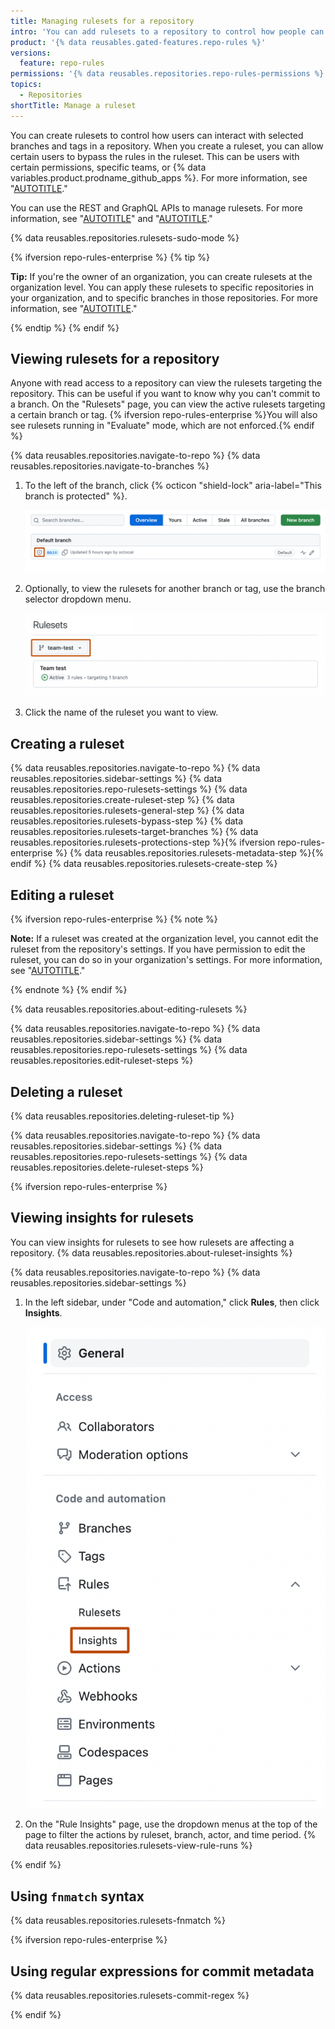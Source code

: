 ```yaml
---
title: Managing rulesets for a repository
intro: 'You can add rulesets to a repository to control how people can interact with specific branches and tags.'
product: '{% data reusables.gated-features.repo-rules %}'
versions:
  feature: repo-rules
permissions: '{% data reusables.repositories.repo-rules-permissions %}'
topics:
  - Repositories
shortTitle: Manage a ruleset
---
```


You can create rulesets to control how users can interact with selected branches and tags in a repository. When you create a ruleset, you can allow certain users to bypass the rules in the ruleset. This can be users with certain permissions, specific teams, or {% data variables.product.prodname_github_apps %}. For more information, see "[AUTOTITLE](/repositories/configuring-branches-and-merges-in-your-repository/managing-rulesets/about-rulesets)."

You can use the REST and GraphQL APIs to manage rulesets. For more information, see "[AUTOTITLE](/rest/repos/rules)" and "[AUTOTITLE](/graphql/reference/mutations#createrepositoryruleset)."

{% data reusables.repositories.rulesets-sudo-mode %}

{% ifversion repo-rules-enterprise %}
{% tip %}

**Tip:** If you're the owner of an organization, you can create rulesets at the organization level. You can apply these rulesets to specific repositories in your organization, and to specific branches in those repositories. For more information, see "[AUTOTITLE](/organizations/managing-organization-settings/managing-rulesets-for-repositories-in-your-organization)."

{% endtip %}
{% endif %}

## Viewing rulesets for a repository

Anyone with read access to a repository can view the rulesets targeting the repository. This can be useful if you want to know why you can't commit to a branch. On the "Rulesets" page, you can view the active rulesets targeting a certain branch or tag. {% ifversion repo-rules-enterprise %}You will also see rulesets running in "Evaluate" mode, which are not enforced.{% endif %}

{% data reusables.repositories.navigate-to-repo %}
{% data reusables.repositories.navigate-to-branches %}
1. To the left of the branch, click {% octicon "shield-lock" aria-label="This branch is protected" %}.

   ![Screenshot of a list of branches in a repository. Next to the "main" branch, an icon of a shield with a keyhole is highlighted with an orange outline.](/assets/images/help/repository/view-branch-rules.png)
1. Optionally, to view the rulesets for another branch or tag, use the branch selector dropdown menu.

   ![Screenshot of the "Rulesets" page. Above a ruleset, a dropdown menu, labeled with a branch icon and "team-test," is highlighted with an orange outline.](/assets/images/help/repository/rulesets-branch-selector.png)
1. Click the name of the ruleset you want to view.

## Creating a ruleset

{% data reusables.repositories.navigate-to-repo %}
{% data reusables.repositories.sidebar-settings %}
{% data reusables.repositories.repo-rulesets-settings %}
{% data reusables.repositories.create-ruleset-step %}
{% data reusables.repositories.rulesets-general-step %}
{% data reusables.repositories.rulesets-bypass-step %}
{% data reusables.repositories.rulesets-target-branches %}
{% data reusables.repositories.rulesets-protections-step %}{% ifversion repo-rules-enterprise %}
{% data reusables.repositories.rulesets-metadata-step %}{% endif %}
{% data reusables.repositories.rulesets-create-step %}

## Editing a ruleset

{% ifversion repo-rules-enterprise %}
{% note %}

**Note:** If a ruleset was created at the organization level, you cannot edit the ruleset from the repository's settings. If you have permission to edit the ruleset, you can do so in your organization's settings. For more information, see "[AUTOTITLE](/organizations/managing-organization-settings/managing-rulesets-for-repositories-in-your-organization#editing-a-ruleset)."

{% endnote %}
{% endif %}

{% data reusables.repositories.about-editing-rulesets %}

{% data reusables.repositories.navigate-to-repo %}
{% data reusables.repositories.sidebar-settings %}
{% data reusables.repositories.repo-rulesets-settings %}
{% data reusables.repositories.edit-ruleset-steps %}

## Deleting a ruleset

{% data reusables.repositories.deleting-ruleset-tip %}

{% data reusables.repositories.navigate-to-repo %}
{% data reusables.repositories.sidebar-settings %}
{% data reusables.repositories.repo-rulesets-settings %}
{% data reusables.repositories.delete-ruleset-steps %}

{% ifversion repo-rules-enterprise %}

## Viewing insights for rulesets

You can view insights for rulesets to see how rulesets are affecting a repository. {% data reusables.repositories.about-ruleset-insights %}

{% data reusables.repositories.navigate-to-repo %}
{% data reusables.repositories.sidebar-settings %}
1. In the left sidebar, under "Code and automation," click **Rules**, then click **Insights**.

   ![Screenshot of the sidebar of the "Settings" page for a repository. The "Rules" sub-menu is expanded, and the "Insights" option is outlined in orange.](/assets/images/help/repository/ruleset-insights.png)
1. On the "Rule Insights" page, use the dropdown menus at the top of the page to filter the actions by ruleset, branch, actor, and time period.
{% data reusables.repositories.rulesets-view-rule-runs %}

{% endif %}

## Using `fnmatch` syntax

{% data reusables.repositories.rulesets-fnmatch %}

{% ifversion repo-rules-enterprise %}

## Using regular expressions for commit metadata

{% data reusables.repositories.rulesets-commit-regex %}

{% endif %}

